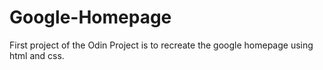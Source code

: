 # Google-Homepage

First project of the Odin Project is to recreate the google homepage using html and css.


